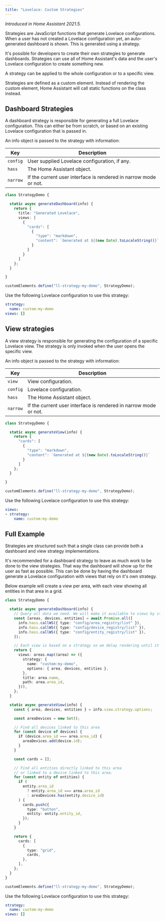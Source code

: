```yaml
---
title: "Lovelace: Custom Strategies"
---
```


_Introduced in Home Assistant 2021.5._

Strategies are JavaScript functions that generate Lovelace configurations. When a user has not created a Lovelace configuration yet, an auto-generated dashboard is shown. This is generated using a strategy.

It's possible for developers to create their own strategies to generate dashboards. Strategies can use all of Home Assistant's data and the user's Lovelace configuration to create something new.

A strategy can be applied to the whole configuration or to a specific view.

Strategies are defined as a custom element. Instead of rendering the custom element, Home Assistant will call static functions on the class instead.

## Dashboard Strategies

A dashboard strategy is responsible for generating a full Lovelace configuration. This can either be from scratch, or based on an existing Lovelace configuration that is passed in.

An info object is passed to the strategy with information:

| Key | Description
| -- | --
| `config` | User supplied Lovelace configuration, if any.
| `hass` | The Home Assistant object.
| `narrow` | If the current user interface is rendered in narrow mode or not.

```ts
class StrategyDemo {

  static async generateDashboard(info) {
    return {
      title: "Generated Lovelace",
      views: [
        {
          "cards": [
            {
              "type": "markdown",
              "content": `Generated at ${(new Date).toLocaleString()}`
            }
          ]
        }
      ]
    };
  }

}

customElements.define("ll-strategy-my-demo", StrategyDemo);
```

Use the following Lovelace configuration to use this strategy:

```yaml
strategy:
  name: custom:my-demo
views: []
```

## View strategies

A view strategy is responsible for generating the configuration of a specific Lovelace view. The strategy is only invoked when the user opens the specific view.

An info object is passed to the strategy with information:

| Key | Description
| -- | --
| `view` | View configuration.
| `config` | Lovelace configuration.
| `hass` | The Home Assistant object.
| `narrow` | If the current user interface is rendered in narrow mode or not.

```ts
class StrategyDemo {

  static async generateView(info) {
    return {
      "cards": [
        {
          "type": "markdown",
          "content": `Generated at ${(new Date).toLocaleString()}`
        }
      ]
    };
  }

}

customElements.define("ll-strategy-my-demo", StrategyDemo);
```

Use the following Lovelace configuration to use this strategy:

```yaml
views:
- strategy:
    name: custom:my-demo
```

## Full Example

Strategies are structured such that a single class can provide both a dashboard and view strategy implementations.

It's recommended for a dashboard strategy to leave as much work to be done to the view strategies. That way the dashboard will show up for the user as fast as possible. This can be done by having the dashboard generate a Lovelace configuration with views that rely on it's own strategy.

Below example will create a view per area, with each view showing all entities in that area in a grid.

```ts
class StrategyDemo {

  static async generateDashboard(info) {
    // Query all data we need. We will make it available to views by storing it in strategy options.
    const [areas, devices, entities] = await Promise.all([
      info.hass.callWS({ type: "config/area_registry/list" }),
      info.hass.callWS({ type: "config/device_registry/list" }),
      info.hass.callWS({ type: "config/entity_registry/list" }),
    ]);

    // Each view is based on a strategy so we delay rendering until it's opened
    return {
      views: areas.map((area) => ({
        strategy: {
          name: "custom:my-demo",
          options: { area, devices, entities },
        },
        title: area.name,
        path: area.area_id,
      })),
    };
  }

  static async generateView(info) {
    const { area, devices, entities } = info.view.strategy.options;

    const areaDevices = new Set();

    // Find all devices linked to this area
    for (const device of devices) {
      if (device.area_id === area.area_id) {
        areaDevices.add(device.id);
      }
    }

    const cards = [];

    // Find all entities directly linked to this area
    // or linked to a device linked to this area.
    for (const entity of entities) {
      if (
        entity.area_id
          ? entity.area_id === area.area_id
          : areaDevices.has(entity.device_id)
      ) {
        cards.push({
          type: "button",
          entity: entity.entity_id,
        });
      }
    }

    return {
      cards: [
        {
          type: "grid",
          cards,
        },
      ],
    };
  }
}

customElements.define("ll-strategy-my-demo", StrategyDemo);
```

Use the following Lovelace configuration to use this strategy:

```yaml
strategy:
  name: custom:my-demo
views: []
```
